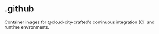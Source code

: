 # .github
Container images for @cloud-city-crafted's continuous integration (CI) and runtime environments.
